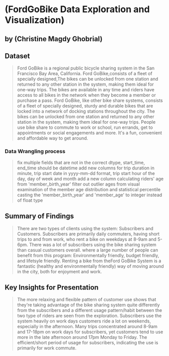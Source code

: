# (FordGoBike Data Exploration and Visualization)
## by (Christine Magdy Ghobrial)


## Dataset

> Ford GoBike is a regional public bicycle sharing system in the San Francisco Bay Area, California. Ford GoBike,consists of a fleet of specially designed,The bikes can be unlocked from one station and returned to any other station in the system, making them ideal for one-way trips. The bikes are available in any time and riders have access to all bikes in the network when they become a member or purchase a pass. Ford GoBike, like other bike share systems, consists of a fleet of specially designed, sturdy and durable bikes that are locked into a network of docking stations throughout the city. The bikes can be unlocked from one station and returned to any other station in the system, making them ideal for one-way trips. People use bike share to commute to work or school, run errands, get to appointments or social engagements and more. It's a fun, convenient and affordable way to get around.

### Data Wrangling process
>fix multiple fields that are not in the correct dtype,  start_time, end_time should be datetime
add new columns for trip duration in minute, trip start date in yyyy-mm-dd format, trip start hour of the day, day of week and month
add a new column calculating riders' age from 'member_birth_year'
filter out outlier ages from visual examination of the member age distribution and statistical percentile
 casting the  'member_birth_year' and 'member_age' to integer instead of float type


## Summary of Findings

> There are two types of clients using the system: Subscribers and Customers. Subscribers are primarily daily commuters, having short trips to and from work, who rent a bike on weekdays at 8-9am and 5-6pm.
There was a lot of subscribers using the bike sharing system than casual customers overall.
where a large number of people can benefit from this program:
Environmentally friendly, budget friendly, and lifetsyle friendly.
Renting a bike from theFord GoBike System is a fantastic (healthy and environmentally friendly) way of moving around in the city, both for enjoyment and work.


## Key Insights for Presentation

> The more relaxing and flexible pattern of customer use shows that they're taking advantage of the bike sharing system quite differently from the subscribers  and a different usage pattern/habit between the two type of riders are seen from the exploration. Subscribers use the system heavily on work days customers ride a lot on weekends, especially in the afternoon. Many trips concentrated around 8-9am and 17-18pm on work days for subscribers, yet customers tend to use more in the late afternoon around 17pm Monday to Friday. The efficient/short period of usage for subscribers, indicating the use is primarily for work commute. 
